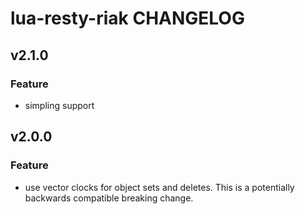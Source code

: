 lua-resty-riak CHANGELOG
========================

v2.1.0
------
### Feature
- simpling support

v2.0.0
------
### Feature
- use vector clocks for object sets and deletes. This is a potentially backwards compatible breaking change.
